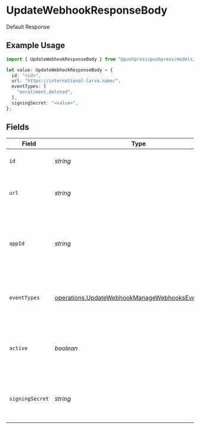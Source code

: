 # UpdateWebhookResponseBody

Default Response

## Example Usage

```typescript
import { UpdateWebhookResponseBody } from "@pushpress/pushpress/models/operations";

let value: UpdateWebhookResponseBody = {
  id: "<id>",
  url: "https://international-larva.name/",
  eventTypes: [
    "enrollment.deleted",
  ],
  signingSecret: "<value>",
};
```

## Fields

| Field                                                                                                                  | Type                                                                                                                   | Required                                                                                                               | Description                                                                                                            |
| ---------------------------------------------------------------------------------------------------------------------- | ---------------------------------------------------------------------------------------------------------------------- | ---------------------------------------------------------------------------------------------------------------------- | ---------------------------------------------------------------------------------------------------------------------- |
| `id`                                                                                                                   | *string*                                                                                                               | :heavy_check_mark:                                                                                                     | A unique identifier for the webhook                                                                                    |
| `url`                                                                                                                  | *string*                                                                                                               | :heavy_check_mark:                                                                                                     | The endpoint URL that will receive the webhook payloads                                                                |
| `appId`                                                                                                                | *string*                                                                                                               | :heavy_minus_sign:                                                                                                     | The app ID with which application lifecyle event types (e.g. app.installed) are associated                             |
| `eventTypes`                                                                                                           | [operations.UpdateWebhookManageWebhooksEventTypes](../../models/operations/updatewebhookmanagewebhookseventtypes.md)[] | :heavy_check_mark:                                                                                                     | A list of event types that the webhook is subscribed to                                                                |
| `active`                                                                                                               | *boolean*                                                                                                              | :heavy_minus_sign:                                                                                                     | Indicates whether the webhook is currently active and receiving events                                                 |
| `signingSecret`                                                                                                        | *string*                                                                                                               | :heavy_check_mark:                                                                                                     | A secret key used to sign the webhook payloads for security purposes                                                   |